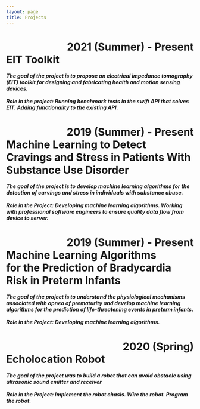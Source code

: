 ```yaml
---
layout: page
title: Projects
---
```

# <div style="text-align: right"> 2021 (Summer) - Present </div> EIT Toolkit
***The goal of the project is to propose an electrical impedance tomography (EIT) toolkit for designing and fabricating health and motion sensing devices.*** <br><br>
***Role in the project: Running benchmark tests in the swift API that solves EIT. Adding functionality to the existing API.***



# <div style="text-align: right"> 2019 (Summer) - Present </div>Machine Learning to Detect <br>Cravings and Stress in Patients With <br>Substance Use Disorder
***The goal of the project is to develop machine learning algorithms for the detection of carvings and stress in individuals with substance abuse.***<br><br>
***Role in the Project: Developing machine learning algorithms. Working with professional software engineers to ensure quality data flow from device to server.***

# <div style="text-align: right"> 2019 (Summer) - Present </div>Machine Learning Algorithms <br>for the Prediction of Bradycardia <br>Risk in Preterm Infants
***The goal of the project is to understand the physiological mechanisms associated with apnea of prematurity and develop machine learning algorithms for the prediction of life-threatening events in preterm infants.***<br><br>
***Role in the Project: Developing machine learning algorithms.***

# <div style="text-align: right"> 2020 (Spring) </div> Echolocation Robot
***The goal of the project was to build a robot that can avoid obstacle using ultrasonic sound emitter and receiver***<br><br>
***Role in the Project: Implement the robot chasis. Wire the robot. Program the robot.***